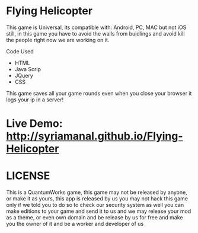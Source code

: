 Flying Helicopter
================

This game is Universal, its compatible with:
Android, PC, MAC but not iOS still,
in this game you have to avoid the walls
from buidlings and avoid kill the people
right now we are working on it.

Code Used

*  HTML
*  Java Scrip
*  JQuery
*  CSS
 

This game saves all your game rounds even when you close your browser it logs your ip in a server!

Live Demo: http://syriamanal.github.io/Flying-Helicopter
=

LICENSE
========
This is a QuantumWorks game, this game may not be released
by anyone, or make it as yours, this app is released by us
you may not hack this game only if we told you to do so to
check our security system as well you can make editions to
your game and send it to us and we may release your mod as
a theme, or even own domain and be release by us for free
and make you the owner of it and be a worker and developer
of us
